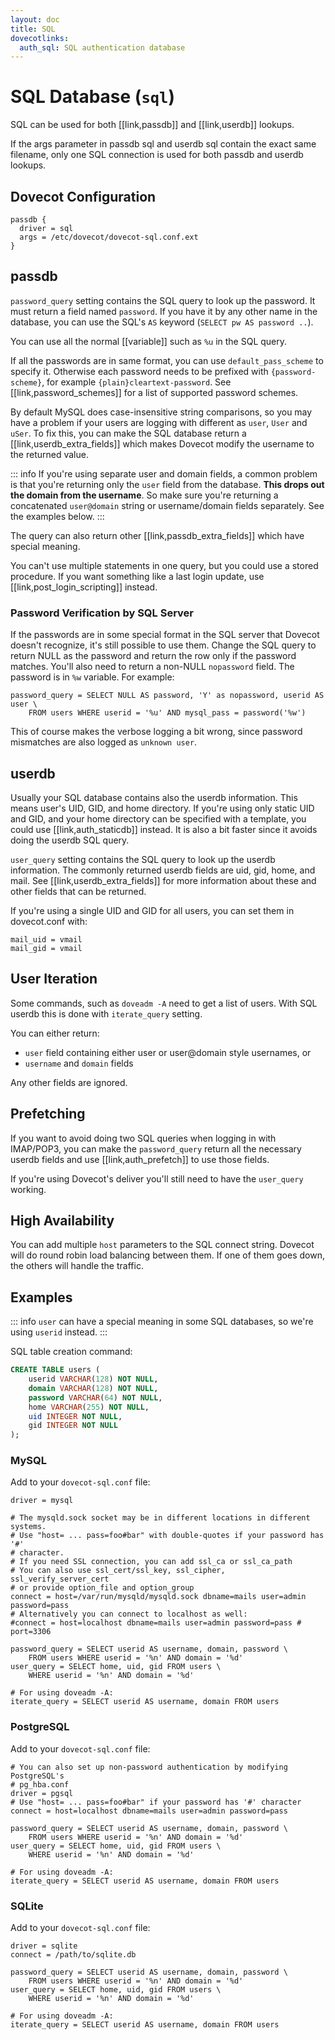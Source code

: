 ```yaml
---
layout: doc
title: SQL
dovecotlinks:
  auth_sql: SQL authentication database
---
```


# SQL Database (`sql`)

SQL can be used for both [[link,passdb]] and [[link,userdb]] lookups.

If the args parameter in passdb sql and userdb sql contain the exact same
filename, only one SQL connection is used for both passdb and userdb lookups.

## Dovecot Configuration

```[dovecot.conf]
passdb {
  driver = sql
  args = /etc/dovecot/dovecot-sql.conf.ext
}
```

## passdb

`password_query` setting contains the SQL query to look up the password.
It must return a field named `password`. If you have it by any other name
in the database, you can use the SQL's `AS` keyword (`SELECT pw AS
password ..`).

You can use all the normal [[variable]] such as `%u` in the SQL query.

If all the passwords are in same format, you can use `default_pass_scheme` to
specify it. Otherwise each password needs to be prefixed with
`{password-scheme}`, for example `{plain}cleartext-password`. See
[[link,password_schemes]] for a list of supported password schemes.

By default MySQL does case-insensitive string comparisons, so you may have a
problem if your users are logging with different as `user`, `User` and
`uSer`. To fix this, you can make the SQL database return a
[[link,userdb_extra_fields]] which makes Dovecot modify the username to
the returned value.

::: info
If you're using separate user and domain fields, a common problem is
that you're returning only the `user` field from the database.
**This drops out the domain from the username**. So make sure you're
returning a concatenated `user@domain` string or username/domain
fields separately. See the examples below.
:::

The query can also return other [[link,passdb_extra_fields]]
which have special meaning.

You can't use multiple statements in one query, but you could use a stored
procedure. If you want something like a last login update, use
[[link,post_login_scripting]] instead.

### Password Verification by SQL Server

If the passwords are in some special format in the SQL server that Dovecot
doesn't recognize, it's still possible to use them. Change the SQL query to
return NULL as the password and return the row only if the password matches.
You'll also need to return a non-NULL `nopassword` field. The password is in
`%w` variable. For example:

```
password_query = SELECT NULL AS password, 'Y' as nopassword, userid AS user \
    FROM users WHERE userid = '%u' AND mysql_pass = password('%w')
```

This of course makes the verbose logging a bit wrong, since password
mismatches are also logged as `unknown user`.

## userdb

Usually your SQL database contains also the userdb information. This means
user's UID, GID, and home directory. If you're using only static UID and GID,
and your home directory can be specified with a template, you could use
[[link,auth_staticdb]] instead. It is also a bit faster since it avoids
doing the userdb SQL query.

`user_query` setting contains the SQL query to look up the userdb
information. The commonly returned userdb fields are uid, gid, home, and mail.
See [[link,userdb_extra_fields]] for more information about these and
other fields that can be returned.

If you're using a single UID and GID for all users, you can set them in
dovecot.conf with:

```[dovecot.conf]
mail_uid = vmail
mail_gid = vmail
```

## User Iteration

Some commands, such as `doveadm -A` need to get a list of users. With SQL
userdb this is done with `iterate_query` setting.

You can either return:

* `user` field containing either user or user@domain style usernames, or
* `username` and `domain` fields

Any other fields are ignored.

## Prefetching

If you want to avoid doing two SQL queries when logging in with IMAP/POP3, you
can make the `password_query` return all the necessary userdb fields and use
[[link,auth_prefetch]] to use those fields.

If you're using Dovecot's deliver you'll still need to have the `user_query`
working.

## High Availability

You can add multiple `host` parameters to the SQL connect string. Dovecot
will do round robin load balancing between them. If one of them goes down, the
others will handle the traffic.

## Examples

::: info
`user` can have a special meaning in some SQL databases, so we're using
`userid` instead.
:::

SQL table creation command:

```sql
CREATE TABLE users (
    userid VARCHAR(128) NOT NULL,
    domain VARCHAR(128) NOT NULL,
    password VARCHAR(64) NOT NULL,
    home VARCHAR(255) NOT NULL,
    uid INTEGER NOT NULL,
    gid INTEGER NOT NULL
);
```

### MySQL

Add to your `dovecot-sql.conf` file:

```
driver = mysql

# The mysqld.sock socket may be in different locations in different systems.
# Use "host= ... pass=foo#bar" with double-quotes if your password has '#'
# character.
# If you need SSL connection, you can add ssl_ca or ssl_ca_path
# You can also use ssl_cert/ssl_key, ssl_cipher, ssl_verify_server_cert
# or provide option_file and option_group
connect = host=/var/run/mysqld/mysqld.sock dbname=mails user=admin password=pass
# Alternatively you can connect to localhost as well:
#connect = host=localhost dbname=mails user=admin password=pass # port=3306

password_query = SELECT userid AS username, domain, password \
    FROM users WHERE userid = '%n' AND domain = '%d'
user_query = SELECT home, uid, gid FROM users \
    WHERE userid = '%n' AND domain = '%d'

# For using doveadm -A:
iterate_query = SELECT userid AS username, domain FROM users
```

### PostgreSQL

Add to your `dovecot-sql.conf` file:

```
# You can also set up non-password authentication by modifying PostgreSQL's
# pg_hba.conf
driver = pgsql
# Use "host= ... pass=foo#bar" if your password has '#' character
connect = host=localhost dbname=mails user=admin password=pass

password_query = SELECT userid AS username, domain, password \
    FROM users WHERE userid = '%n' AND domain = '%d'
user_query = SELECT home, uid, gid FROM users \
    WHERE userid = '%n' AND domain = '%d'

# For using doveadm -A:
iterate_query = SELECT userid AS username, domain FROM users
```

### SQLite

Add to your `dovecot-sql.conf` file:

```
driver = sqlite
connect = /path/to/sqlite.db

password_query = SELECT userid AS username, domain, password \
    FROM users WHERE userid = '%n' AND domain = '%d'
user_query = SELECT home, uid, gid FROM users \
    WHERE userid = '%n' AND domain = '%d'

# For using doveadm -A:
iterate_query = SELECT userid AS username, domain FROM users
```
